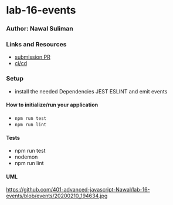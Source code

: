 # lab-16-events

### Author: Nawal Suliman 

### Links and Resources
- [submission PR](https://github.com/401-advanced-javascript-Nawal/lab-16-events/pull/1)
- [ci/cd](https://github.com/401-advanced-javascript-Nawal/lab-16-events/actions)

### Setup
- install the needed Dependencies JEST ESLINT and emit events 

#### How to initialize/run your application 
- `npm run test`
- `npm run lint` 

#### Tests
- npm run test
- nodemon  
- npm run lint 

#### UML
https://github.com/401-advanced-javascript-Nawal/lab-16-events/blob/events/20200210_194634.jpg
